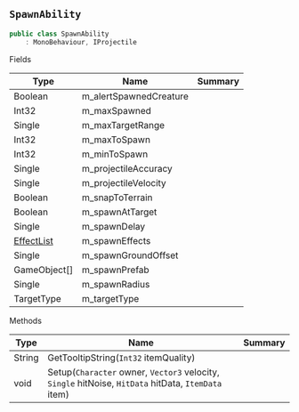 ## `SpawnAbility`

```csharp
public class SpawnAbility
    : MonoBehaviour, IProjectile

```

Fields

| Type | Name | Summary | 
| --- | --- | --- | 
| Boolean | m_alertSpawnedCreature |  | 
| Int32 | m_maxSpawned |  | 
| Single | m_maxTargetRange |  | 
| Int32 | m_maxToSpawn |  | 
| Int32 | m_minToSpawn |  | 
| Single | m_projectileAccuracy |  | 
| Single | m_projectileVelocity |  | 
| Boolean | m_snapToTerrain |  | 
| Boolean | m_spawnAtTarget |  | 
| Single | m_spawnDelay |  | 
| [EffectList](./EffectList.md) | m_spawnEffects |  | 
| Single | m_spawnGroundOffset |  | 
| GameObject[] | m_spawnPrefab |  | 
| Single | m_spawnRadius |  | 
| TargetType | m_targetType |  | 


Methods

| Type | Name | Summary | 
| --- | --- | --- | 
| String | GetTooltipString(`Int32` itemQuality) |  | 
| void | Setup(`Character` owner, `Vector3` velocity, `Single` hitNoise, `HitData` hitData, `ItemData` item) |  | 


